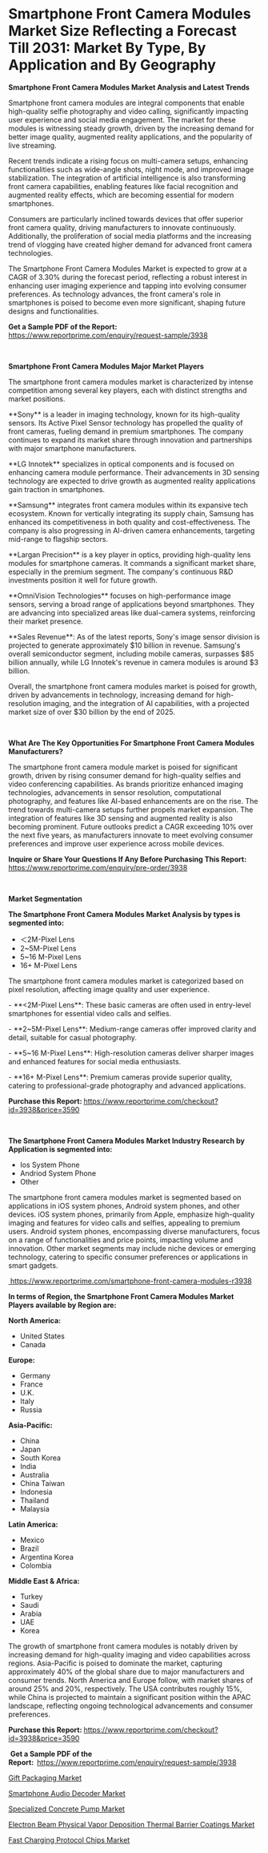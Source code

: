 <p><h1>Smartphone Front Camera Modules Market Size Reflecting a Forecast Till 2031: Market By Type, By Application and By Geography</h1></p><p><strong>Smartphone Front Camera Modules Market Analysis and Latest Trends</strong></p>
<p><p>Smartphone front camera modules are integral components that enable high-quality selfie photography and video calling, significantly impacting user experience and social media engagement. The market for these modules is witnessing steady growth, driven by the increasing demand for better image quality, augmented reality applications, and the popularity of live streaming.</p><p>Recent trends indicate a rising focus on multi-camera setups, enhancing functionalities such as wide-angle shots, night mode, and improved image stabilization. The integration of artificial intelligence is also transforming front camera capabilities, enabling features like facial recognition and augmented reality effects, which are becoming essential for modern smartphones.</p><p>Consumers are particularly inclined towards devices that offer superior front camera quality, driving manufacturers to innovate continuously. Additionally, the proliferation of social media platforms and the increasing trend of vlogging have created higher demand for advanced front camera technologies.</p><p>The Smartphone Front Camera Modules Market is expected to grow at a CAGR of 3.30% during the forecast period, reflecting a robust interest in enhancing user imaging experience and tapping into evolving consumer preferences. As technology advances, the front camera's role in smartphones is poised to become even more significant, shaping future designs and functionalities.</p></p>
<p><strong>Get a Sample PDF of the Report:&nbsp;</strong> <a href="https://www.reportprime.com/enquiry/request-sample/3938">https://www.reportprime.com/enquiry/request-sample/3938</a></p>
<p>&nbsp;</p>
<p><strong>Smartphone Front Camera Modules Major Market Players</strong></p>
<p><p>The smartphone front camera modules market is characterized by intense competition among several key players, each with distinct strengths and market positions. </p><p>**Sony** is a leader in imaging technology, known for its high-quality sensors. Its Active Pixel Sensor technology has propelled the quality of front cameras, fueling demand in premium smartphones. The company continues to expand its market share through innovation and partnerships with major smartphone manufacturers.</p><p>**LG Innotek** specializes in optical components and is focused on enhancing camera module performance. Their advancements in 3D sensing technology are expected to drive growth as augmented reality applications gain traction in smartphones.</p><p>**Samsung** integrates front camera modules within its expansive tech ecosystem. Known for vertically integrating its supply chain, Samsung has enhanced its competitiveness in both quality and cost-effectiveness. The company is also progressing in AI-driven camera enhancements, targeting mid-range to flagship sectors.</p><p>**Largan Precision** is a key player in optics, providing high-quality lens modules for smartphone cameras. It commands a significant market share, especially in the premium segment. The company's continuous R&D investments position it well for future growth.</p><p>**OmniVision Technologies** focuses on high-performance image sensors, serving a broad range of applications beyond smartphones. They are advancing into specialized areas like dual-camera systems, reinforcing their market presence.</p><p>**Sales Revenue**: As of the latest reports, Sony's image sensor division is projected to generate approximately $10 billion in revenue. Samsung's overall semiconductor segment, including mobile cameras, surpasses $85 billion annually, while LG Innotek's revenue in camera modules is around $3 billion.</p><p>Overall, the smartphone front camera modules market is poised for growth, driven by advancements in technology, increasing demand for high-resolution imaging, and the integration of AI capabilities, with a projected market size of over $30 billion by the end of 2025.</p></p>
<p>&nbsp;</p>
<p><strong>What Are The Key Opportunities For Smartphone Front Camera Modules Manufacturers?</strong></p>
<p><p>The smartphone front camera module market is poised for significant growth, driven by rising consumer demand for high-quality selfies and video conferencing capabilities. As brands prioritize enhanced imaging technologies, advancements in sensor resolution, computational photography, and features like AI-based enhancements are on the rise. The trend towards multi-camera setups further propels market expansion. The integration of features like 3D sensing and augmented reality is also becoming prominent. Future outlooks predict a CAGR exceeding 10% over the next five years, as manufacturers innovate to meet evolving consumer preferences and improve user experience across mobile devices.</p></p>
<p><strong>Inquire or Share Your Questions If Any Before Purchasing This Report:</strong> <a href="https://www.reportprime.com/enquiry/pre-order/3938">https://www.reportprime.com/enquiry/pre-order/3938</a></p>
<p>&nbsp;</p>
<p><strong>Market Segmentation</strong></p>
<p><strong>The Smartphone Front Camera Modules Market Analysis by types is segmented into:</strong></p>
<p><ul><li>＜2M-Pixel Lens</li><li>2~5M-Pixel Lens</li><li>5~16 M-Pixel Lens</li><li>16+ M-Pixel Lens</li></ul></p>
<p><p>The smartphone front camera modules market is categorized based on pixel resolution, affecting image quality and user experience. </p><p>- **<2M-Pixel Lens**: These basic cameras are often used in entry-level smartphones for essential video calls and selfies. </p><p>- **2~5M-Pixel Lens**: Medium-range cameras offer improved clarity and detail, suitable for casual photography. </p><p>- **5~16 M-Pixel Lens**: High-resolution cameras deliver sharper images and enhanced features for social media enthusiasts. </p><p>- **16+ M-Pixel Lens**: Premium cameras provide superior quality, catering to professional-grade photography and advanced applications.</p></p>
<p><strong>Purchase this Report:&nbsp;</strong><a href="https://www.reportprime.com/checkout?id=3938&price=3590">https://www.reportprime.com/checkout?id=3938&price=3590</a></p>
<p>&nbsp;</p>
<p><strong>The Smartphone Front Camera Modules Market Industry Research by Application is segmented into:</strong></p>
<p><ul><li>Ios System Phone</li><li>Andriod System Phone</li><li>Other</li></ul></p>
<p><p>The smartphone front camera modules market is segmented based on applications in iOS system phones, Android system phones, and other devices. iOS system phones, primarily from Apple, emphasize high-quality imaging and features for video calls and selfies, appealing to premium users. Android system phones, encompassing diverse manufacturers, focus on a range of functionalities and price points, impacting volume and innovation. Other market segments may include niche devices or emerging technology, catering to specific consumer preferences or applications in smart gadgets.</p></p>
<p><a href="https://www.reportprime.com/smartphone-front-camera-modules-r3938">&nbsp;https://www.reportprime.com/smartphone-front-camera-modules-r3938</a></p>
<p><strong>In terms of Region, the Smartphone Front Camera Modules Market Players available by Region are:</strong></p>
<p>
    <p> <strong> North America: </strong>
        <ul>
            <li>United States</li>
            <li>Canada</li>
        </ul>
        </p> 
    <p> <strong> Europe: </strong>
        <ul>
            <li>Germany</li>
            <li>France</li>
            <li>U.K.</li>
            <li>Italy</li>
            <li>Russia</li>
        </ul>
        </p> 
    <p> <strong> Asia-Pacific: </strong>
        <ul>
            <li>China</li>
            <li>Japan</li>
            <li>South Korea</li>
            <li>India</li>
            <li>Australia</li>
            <li>China Taiwan</li>
            <li>Indonesia</li>
            <li>Thailand</li>
            <li>Malaysia</li>
        </ul>
        </p> 
    <p> <strong> Latin America: </strong>
        <ul>
            <li>Mexico</li>
            <li>Brazil</li>
            <li>Argentina Korea</li>
            <li>Colombia</li>
        </ul>
        </p> 
    <p> <strong> Middle East & Africa: </strong>
        <ul>
            <li>Turkey</li>
            <li>Saudi</li>
            <li>Arabia</li>
            <li>UAE</li>
            <li>Korea</li>
        </ul>
    </p>
    </p>
<p><p>The growth of smartphone front camera modules is notably driven by increasing demand for high-quality imaging and video capabilities across regions. Asia-Pacific is poised to dominate the market, capturing approximately 40% of the global share due to major manufacturers and consumer trends. North America and Europe follow, with market shares of around 25% and 20%, respectively. The USA contributes roughly 15%, while China is projected to maintain a significant position within the APAC landscape, reflecting ongoing technological advancements and consumer preferences.</p></p>
<p><strong>Purchase this Report: </strong><a href="https://www.reportprime.com/checkout?id=3938&price=3590">https://www.reportprime.com/checkout?id=3938&price=3590</a></p>
<p>&nbsp;<strong>Get a Sample PDF of the Report:&nbsp;&nbsp;</strong><a href="https://www.reportprime.com/enquiry/request-sample/3938">https://www.reportprime.com/enquiry/request-sample/3938</a></p>
<p><strong></strong></p>
<p><p><a href="https://www.linkedin.com/pulse/global-gift-packaging-market-focus-application-end-use-industry-liuae?trackingId=XdYwbjTjQQaCS14%2FQRvG0Q%3D%3D">Gift Packaging Market</a></p><p><a href="https://github.com/mahnoor2003/Market-Research-Report-List-6/blob/main/smartphone-audio-decoder-market.md">Smartphone Audio Decoder Market</a></p><p><a href="https://issuu.com/reportprime-2/docs/specialized-concrete-pump-market-si_fab214500268f0">Specialized Concrete Pump Market</a></p><p><a href="https://issuu.com/reportprime-2/docs/electron-beam-physical-vapor-deposi_a5d3a74084a55f">Electron Beam Physical Vapor Deposition Thermal Barrier Coatings Market</a></p><p><a href="https://github.com/ygfu6u/Market-Research-Report-List-1/blob/main/fast-charging-protocol-chips-market.md">Fast Charging Protocol Chips Market</a></p></p>